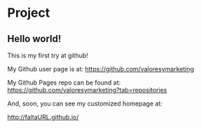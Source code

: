 # Project
## Hello world!

This is my first try at github!

My Github user page is at: 
https://github.com/valoresymarketing

My Github Pages repo can be found at:  
https://github.com/valoresymarketing?tab=repositories

And, soon, you can see my customized homepage at:

http://faltaURL.github.io/
